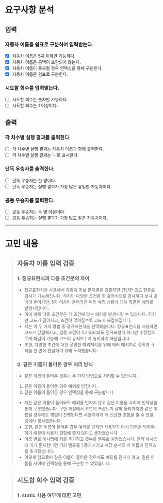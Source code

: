 # 요구사항 분석
## 입력
### 자동차 이름을 쉼표로 구분하여 입력받는다. 
  - [x] 자동차 이름은 5자 이하만 가능하다.
  - [x] 자동차 이름은 공백이 포함되지 않는다.
  - [x] 자동차 이름이 중복될 경우 인덱싱을 통해 구분한다.
  - [x] 자동차 이름은 쉼표로 구분한다.
### 시도할 회수를 입력받는다.
  - [ ] 시도할 회수는 숫자만 가능하다.
  - [ ] 시도할 회수는 1 이상이다.
## 출력
### 각 차수별 실행 결과를 출력한다.
  - [ ] 각 차수별 실행 결과는 자동차 이름과 함께 출력한다.
  - [ ] 각 차수별 실행 결과는 '-'로 표시한다.
### 단독 우승자를 출력한다.
  - [ ] 단독 우승자는 한 명이다.
  - [ ] 단독 우승자는 실행 결과가 가장 많은 유일한 자동차이다.
### 공동 우승자를 출력한다.
  - [ ] 공동 우승자는 두 명 이상이다.
  - [ ] 공동 우승자는 실행 결과가 가장 많고 같은 자동차이다.

---

# 고민 내용
>## 자동차 이름 입력 검증
>### 1. 정규표현식과 다중 조건문의 차이
>- 정규표현식을 사용해서 자동자 정보 문자열을 검증하면 간단한 코드 한줄로 검사가 가능해집니다. 하지만
>다양한 조건을 한 표현식으로 검사하다 보니 공백이 들어가던, 5자 이상이 들어가던 여러 예외 상황에 대해 똑같은 에러를 발생시킵니다. 
>- 이에 비해 다중 조건문은 각 조건에 맞는 에러를 발생시킬 수 있습니다. 하지만 코드가 길어지고, 조건이 많아질수록 코드가 복잡해집니다.
>- 저는 이 두 가지 방법 중 정규표현식을 선택했습니다. 정규표현식을 사용하면 코드가 간결해지고, 검증 조건이 추가되더라도 정규표현식 하나만 수정함으로써 해결이 가능해 코드의 유지보수가 용이하기 때문입니다.
>- 또한, 다양한 조건에 대한 공평한 예외처리를 위해 에러 메시지로 정확한 규칙을 한 번에 전달하기 위해 노력했습니다.
> 
>### 2. 같은 이름이 들어온 경우 처리 방식
>- 같은 이름이 들어온 경우는 두 가지 방법으로 처리할 수 있습니다.
>  1. 같은 이름이 들어온 경우 예외를 던집니다.
>  2. 같은 이름이 들어온 경우 인덱싱을 통해 구분합니다.
> 
> - 저는 같은 이름이 들어와도 예외를 던지지 않고 같은 이름들 사이에 인덱싱을 통해 구분했습니다. 구현 과정에서 코드의 복잡도가 살짝 올라가지만 같은 이름일 경우에도 게임이 진행된다면 사용자에게 더 신선한 경험을 줄 수 있을 것이라 생각했습니다.
> - 또한, 같은 이름이 들어온 경우 예외를 던지면 사용자가 다시 입력을 받아야 하기 때문에 사용자 경험에 좋지 않다고 생각했습니다.
> - 이름 별로 해시맵에 키를 추가하고 갯수를 벨류로 설정했습니다. 만약 해시맵에 키가 존재한다면 키의 벨류를 1 증가시키고 해당 순서의 차 이름에 인덱스를 추가했습니다.
> - 이렇게 함으로써 같은 이름이 들어온 경우에도 예외를 던지지 않고, 같은 이름들 사이에 인덱싱을 통해 구분할 수 있었습니다.

> ## 시도할 회수 입력 검증
> ### 1. static 사용 여부에 대한 고민
> 